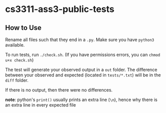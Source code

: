 # cs3311-ass3-public-tests

## How to Use

Rename all files such that they end in a `.py`. Make sure you have `python3` available.

To run tests, run `./check.sh`. (If you have permissions errors, you can `chmod u+x check.sh`)

The test will generate your observed output in a `out` folder. The difference between your observed and expected (located in `tests/*.txt`) will be in the `diff` folder.

If there is no output, then there were no differences.

**note**: python's `print()` usually prints an extra line (`\n`), hence why there is an extra line in every expected file